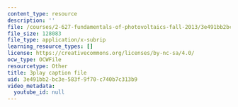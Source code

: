 ```yaml
---
content_type: resource
description: ''
file: /courses/2-627-fundamentals-of-photovoltaics-fall-2013/3e491bb2bc3e583f9f70c740b7c313b9_n25tsUQb3vo.vtt
file_size: 128083
file_type: application/x-subrip
learning_resource_types: []
license: https://creativecommons.org/licenses/by-nc-sa/4.0/
ocw_type: OCWFile
resourcetype: Other
title: 3play caption file
uid: 3e491bb2-bc3e-583f-9f70-c740b7c313b9
video_metadata:
  youtube_id: null
---
```

